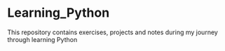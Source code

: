 # Learning_Python
This repository contains exercises, projects and notes during my journey through learning Python 

